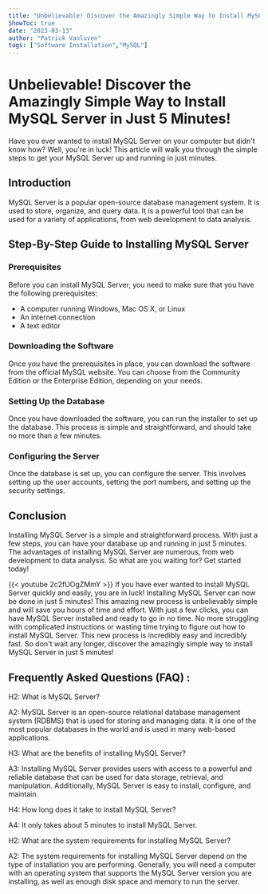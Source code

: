 ```yaml
---
title: "Unbelievable! Discover the Amazingly Simple Way to Install MySQL Server in Just 5 Minutes!"
ShowToc: true 
date: "2023-03-13"
author: "Patrick Vanluven" 
tags: ["Software Installation","MySQL"]
---
```

# Unbelievable! Discover the Amazingly Simple Way to Install MySQL Server in Just 5 Minutes!

Have you ever wanted to install MySQL Server on your computer but didn't know how? Well, you're in luck! This article will walk you through the simple steps to get your MySQL Server up and running in just  minutes.

## Introduction 

MySQL Server is a popular open-source database management system. It is used to store, organize, and query data. It is a powerful tool that can be used for a variety of applications, from web development to data analysis. 

## Step-By-Step Guide to Installing MySQL Server

### Prerequisites

Before you can install MySQL Server, you need to make sure that you have the following prerequisites: 

- A computer running Windows, Mac OS X, or Linux 
- An internet connection 
- A text editor 

### Downloading the Software

Once you have the prerequisites in place, you can download the software from the official MySQL website. You can choose from the Community Edition or the Enterprise Edition, depending on your needs. 

### Setting Up the Database 

Once you have downloaded the software, you can run the installer to set up the database. This process is simple and straightforward, and should take no more than a few minutes. 

### Configuring the Server 

Once the database is set up, you can configure the server. This involves setting up the user accounts, setting the port numbers, and setting up the security settings. 

## Conclusion 

Installing MySQL Server is a simple and straightforward process. With just a few steps, you can have your database up and running in just 5 minutes. The advantages of installing MySQL Server are numerous, from web development to data analysis. So what are you waiting for? Get started today!

{{< youtube 2c2fUOgZMmY >}} 
If you have ever wanted to install MySQL Server quickly and easily, you are in luck! Installing MySQL Server can now be done in just 5 minutes! This amazing new process is unbelievably simple and will save you hours of time and effort. With just a few clicks, you can have MySQL Server installed and ready to go in no time. No more struggling with complicated instructions or wasting time trying to figure out how to install MySQL Server. This new process is incredibly easy and incredibly fast. So don't wait any longer, discover the amazingly simple way to install MySQL Server in just 5 minutes!

## Frequently Asked Questions (FAQ) :
H2: What is MySQL Server?

A2: MySQL Server is an open-source relational database management system (RDBMS) that is used for storing and managing data. It is one of the most popular databases in the world and is used in many web-based applications.



H3: What are the benefits of installing MySQL Server?

A3: Installing MySQL Server provides users with access to a powerful and reliable database that can be used for data storage, retrieval, and manipulation. Additionally, MySQL Server is easy to install, configure, and maintain.



H4: How long does it take to install MySQL Server?

A4: It only takes about 5 minutes to install MySQL Server.



H2: What are the system requirements for installing MySQL Server?

A2: The system requirements for installing MySQL Server depend on the type of installation you are performing. Generally, you will need a computer with an operating system that supports the MySQL Server version you are installing, as well as enough disk space and memory to run the server.





